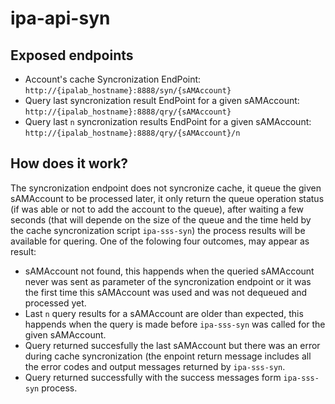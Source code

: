 # ipa-api-syn
## Exposed endpoints

- Account's cache Syncronization EndPoint: ```http://{ipalab_hostname}:8888/syn/{sAMAccount}```
- Query last syncronization result EndPoint for a given sAMAccount: ```http://{ipalab_hostname}:8888/qry/{sAMAccount}```
- Query last ```n``` syncronization results EndPoint for a given sAMAccount: ```http://{ipalab_hostname}:8888/qry/{sAMAccount}/n```

## How does it work?

The syncronization endpoint does not syncronize cache, it queue the given
sAMAccount to be processed later, it only return the queue operation status (if
was able or not to add the account to the queue), after waiting a few seconds 
(that will depende on the size of the queue and the time held by the cache
syncronization script ```ipa-sss-syn```) the process results will be available for
quering. One of the folowing four outcomes, may appear as result: 

- sAMAccount not found, this happends when the queried sAMAccount never was
  sent as parameter of the syncronization endpoint or it was the first time
  this sAMAccount was used and was not dequeued and processed yet.
- Last ```n``` query results for a sAMAccount are older than expected, this
  happends when the query is made before ```ipa-sss-syn``` was called for the given
  sAMAccount.
- Query returned succesfully the last sAMAccount but there was an error during
  cache syncronization (the enpoint return message includes all the error codes
  and output messages returned by ```ipa-sss-syn```.
- Query returned successfully with the success messages form ```ipa-sss-syn```
  process.
